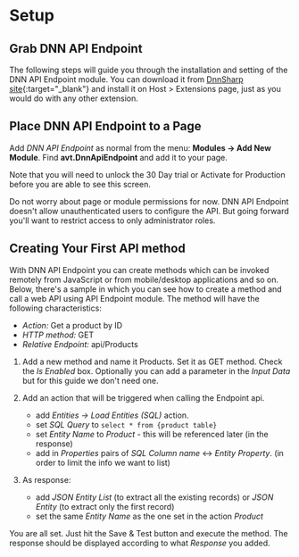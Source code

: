 # Setup

## Grab DNN API Endpoint

The following steps will guide you through the installation and setting of the DNN API Endpoint module. You can download it from [DnnSharp site](https://www.dnnsharp.com/dnn/modules/custom-dnn-api-endpoint/download){:target="_blank"} and install it on Host > Extensions page, just as you would do with any other extension.

## Place DNN API Endpoint to a Page

Add *DNN API Endpoint* as normal from the menu: **Modules -> Add New Module**. Find **avt.DnnApiEndpoint** and add it to your page.

Note that you will need to unlock the 30 Day trial or Activate for Production before you are able to see this screen.

Do not worry about page or module permissions for now. DNN API Endpoint doesn't allow unauthenticated users to configure the API. But going forward you'll want to restrict access to only administrator roles.

## Creating Your First API method

With DNN API Endpoint you can create methods which can be invoked remotely from JavaScript or from mobile/desktop applications and so on. Below, there's a sample in which you can see how to create a method and call a web API using API Endpoint module. The method will have the following characteristics:

- *Action:* Get a product by ID
- *HTTP method:* GET
- *Relative Endpoint:* api/Products

1. Add a new method and name it Products. Set it as GET method. Check the *Is Enabled* box. Optionally you can add a parameter in the *Input Data* but for this guide we don't need one.

2. Add an action that will be triggered when calling the Endpoint api.
    - add *Entities -> Load Entities (SQL)* action.
    - set *SQL Query* to ``select * from {product table}``
    - set *Entity Name* to *Product* - this will be referenced later (in the response)
    - add in *Properties* pairs of *SQL Column name* <-> *Entity Property*. (in order to limit the info we want to list)

3. As response:
    - add *JSON Entity List* (to extract all the existing records) or *JSON Entity* (to extract only the first record)
    - set the same *Entity Name* as the one set in the action *Product*

You are all set. Just hit the Save & Test button and execute the method. The response should be displayed according to what *Response* you added.

